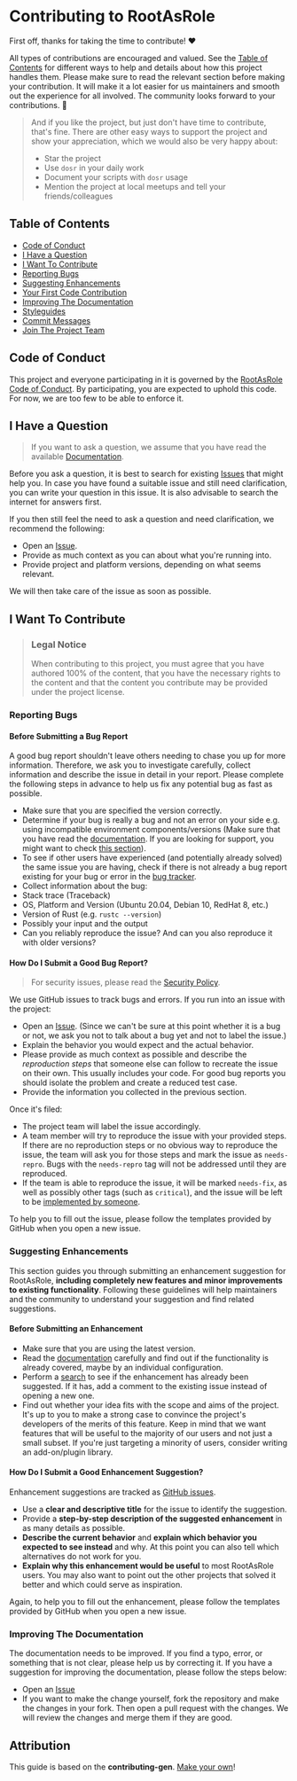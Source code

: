 <!-- omit in toc -->
# Contributing to RootAsRole

First off, thanks for taking the time to contribute! ❤️

All types of contributions are encouraged and valued. See the [Table of Contents](#table-of-contents) for different ways to help and details about how this project handles them. Please make sure to read the relevant section before making your contribution. It will make it a lot easier for us maintainers and smooth out the experience for all involved. The community looks forward to your contributions. 🎉

> And if you like the project, but just don't have time to contribute, that's fine. There are other easy ways to support the project and show your appreciation, which we would also be very happy about:
> - Star the project
> - Use `dosr` in your daily work
> - Document your scripts with `dosr` usage
> - Mention the project at local meetups and tell your friends/colleagues

<!-- omit in toc -->
## Table of Contents

- [Code of Conduct](#code-of-conduct)
- [I Have a Question](#i-have-a-question)
- [I Want To Contribute](#i-want-to-contribute)
- [Reporting Bugs](#reporting-bugs)
- [Suggesting Enhancements](#suggesting-enhancements)
- [Your First Code Contribution](#your-first-code-contribution)
- [Improving The Documentation](#improving-the-documentation)
- [Styleguides](#styleguides)
- [Commit Messages](#commit-messages)
- [Join The Project Team](#join-the-project-team)


## Code of Conduct

This project and everyone participating in it is governed by the
[RootAsRole Code of Conduct](https://github.com/LeChatP/RootAsRoleblob/master/CODE_OF_CONDUCT.md).
By participating, you are expected to uphold this code. For now, we are too few to be able to enforce it.


## I Have a Question

> If you want to ask a question, we assume that you have read the available [Documentation](https://lechatp.github.io/RootAsRole/).

Before you ask a question, it is best to search for existing [Issues](https://github.com/LeChatP/RootAsRole/issues) that might help you. In case you have found a suitable issue and still need clarification, you can write your question in this issue. It is also advisable to search the internet for answers first.

If you then still feel the need to ask a question and need clarification, we recommend the following:

- Open an [Issue](https://github.com/LeChatP/RootAsRole/issues/new).
- Provide as much context as you can about what you're running into.
- Provide project and platform versions, depending on what seems relevant.

We will then take care of the issue as soon as possible.

<!--
You might want to create a separate issue tag for questions and include it in this description. People should then tag their issues accordingly.

Depending on how large the project is, you may want to outsource the questioning, e.g. to Stack Overflow or Gitter. You may add additional contact and information possibilities:
- IRC
- Slack
- Gitter
- Stack Overflow tag
- Blog
- FAQ
- Roadmap
- E-Mail List
- Forum
-->

## I Want To Contribute

> ### Legal Notice <!-- omit in toc -->
> When contributing to this project, you must agree that you have authored 100% of the content, that you have the necessary rights to the content and that the content you contribute may be provided under the project license.

### Reporting Bugs

<!-- omit in toc -->
#### Before Submitting a Bug Report

A good bug report shouldn't leave others needing to chase you up for more information. Therefore, we ask you to investigate carefully, collect information and describe the issue in detail in your report. Please complete the following steps in advance to help us fix any potential bug as fast as possible.

- Make sure that you are specified the version correctly.
- Determine if your bug is really a bug and not an error on your side e.g. using incompatible environment components/versions (Make sure that you have read the [documentation](https://lechatp.github.io/RootAsRole/). If you are looking for support, you might want to check [this section](#i-have-a-question)).
- To see if other users have experienced (and potentially already solved) the same issue you are having, check if there is not already a bug report existing for your bug or error in the [bug tracker](https://github.com/LeChatP/RootAsRoleissues?q=label%3Abug).
- Collect information about the bug:
- Stack trace (Traceback)
- OS, Platform and Version (Ubuntu 20.04, Debian 10, RedHat 8, etc.)
- Version of Rust (e.g. `rustc --version`)
- Possibly your input and the output
- Can you reliably reproduce the issue? And can you also reproduce it with older versions?

<!-- omit in toc -->
#### How Do I Submit a Good Bug Report?

> For security issues, please read the [Security Policy](https://github.com/LeChatP/RootAsRole/blob/master/SECURITY.md).

We use GitHub issues to track bugs and errors. If you run into an issue with the project:

- Open an [Issue](https://github.com/LeChatP/RootAsRole/issues/new). (Since we can't be sure at this point whether it is a bug or not, we ask you not to talk about a bug yet and not to label the issue.)
- Explain the behavior you would expect and the actual behavior.
- Please provide as much context as possible and describe the *reproduction steps* that someone else can follow to recreate the issue on their own. This usually includes your code. For good bug reports you should isolate the problem and create a reduced test case.
- Provide the information you collected in the previous section.

Once it's filed:

- The project team will label the issue accordingly.
- A team member will try to reproduce the issue with your provided steps. If there are no reproduction steps or no obvious way to reproduce the issue, the team will ask you for those steps and mark the issue as `needs-repro`. Bugs with the `needs-repro` tag will not be addressed until they are reproduced.
- If the team is able to reproduce the issue, it will be marked `needs-fix`, as well as possibly other tags (such as `critical`), and the issue will be left to be [implemented by someone](#your-first-code-contribution).

To help you to fill out the issue, please follow the templates provided by GitHub when you open a new issue.

### Suggesting Enhancements

This section guides you through submitting an enhancement suggestion for RootAsRole, **including completely new features and minor improvements to existing functionality**. Following these guidelines will help maintainers and the community to understand your suggestion and find related suggestions.

<!-- omit in toc -->
#### Before Submitting an Enhancement

- Make sure that you are using the latest version.
- Read the [documentation](https://lechatp.github.io/RootAsRole/) carefully and find out if the functionality is already covered, maybe by an individual configuration.
- Perform a [search](https://github.com/LeChatP/RootAsRole/issues) to see if the enhancement has already been suggested. If it has, add a comment to the existing issue instead of opening a new one.
- Find out whether your idea fits with the scope and aims of the project. It's up to you to make a strong case to convince the project's developers of the merits of this feature. Keep in mind that we want features that will be useful to the majority of our users and not just a small subset. If you're just targeting a minority of users, consider writing an add-on/plugin library.

<!-- omit in toc -->
#### How Do I Submit a Good Enhancement Suggestion?

Enhancement suggestions are tracked as [GitHub issues](https://github.com/LeChatP/RootAsRole/issues).

- Use a **clear and descriptive title** for the issue to identify the suggestion.
- Provide a **step-by-step description of the suggested enhancement** in as many details as possible.
- **Describe the current behavior** and **explain which behavior you expected to see instead** and why. At this point you can also tell which alternatives do not work for you.
- **Explain why this enhancement would be useful** to most RootAsRole users. You may also want to point out the other projects that solved it better and which could serve as inspiration.

Again, to help you to fill out the enhancement, please follow the templates provided by GitHub when you open a new issue.

### Improving The Documentation

The documentation needs to be improved. If you find a typo, error, or something that is not clear, please help us by correcting it. If you have a suggestion for improving the documentation, please follow the steps below:

- Open an [Issue](https://github.com/LeChatP/RootAsRole/issues)
- If you want to make the change yourself, fork the repository and make the changes in your fork. Then open a pull request with the changes. We will review the changes and merge them if they are good.

<!-- omit in toc -->
## Attribution
This guide is based on the **contributing-gen**. [Make your own](https://github.com/bttger/contributing-gen)!